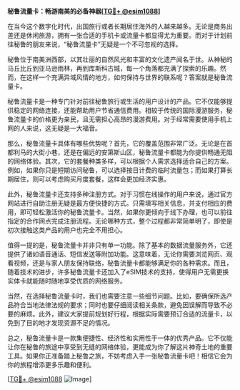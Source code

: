 **秘鲁流量卡：畅游南美的必备神器[[TG💪+ @esim1088](https://t.me/s/esim1088)]**

在当今这个数字化时代，出国旅行或者长期居住海外的人越来越多。无论是商务出差还是休闲旅游，拥有一张合适的手机卡或流量卡都显得尤为重要。而对于计划前往秘鲁的朋友来说，“秘鲁流量卡”无疑是一个不可忽视的选择。

秘鲁位于南美洲西部，以其壮丽的自然风光和丰富的文化遗产闻名于世。从神秘的马丘比丘到亚马逊雨林，再到库斯科古城，每一个角落都充满了探索的乐趣。然而，在这样一个充满异域风情的地方，如何保持与世界的联系呢？答案就是秘鲁流量卡。

秘鲁流量卡是一种专门针对前往秘鲁旅行或生活的用户设计的产品。它不仅能够提供稳定的网络连接，还能帮助用户节省通信费用。相较于传统的国际漫游服务，秘鲁流量卡的价格更为亲民，且无需担心高昂的漫游费用。对于经常需要使用手机上网的人来说，这无疑是一大福音。

那么，秘鲁流量卡具体有哪些优势呢？首先，它的覆盖范围非常广泛。无论是在首都利马的大街小巷，还是在偏远的安第斯山区，秘鲁流量卡都能为你提供畅通无阻的网络体验。其次，它的套餐种类多样，可以根据个人需求选择适合自己的方案。例如，如果你只是短期访问秘鲁，可以选择按日计费的临时流量包；而如果打算长期居住，则可以考虑购买月度套餐，这样会更加经济实惠。

此外，秘鲁流量卡还支持多种注册方式。对于习惯在线操作的用户来说，通过官方网站进行自助注册无疑是最方便快捷的方式。只需填写相关信息，并支付相应的费用，即可轻松激活你的秘鲁流量卡。当然，如果你更倾向于线下办理，也可以前往指定的合作网点完成注册流程。无论哪种方式，整个过程都非常简单明了，即使是初次接触这类产品的用户也完全不用担心。

值得一提的是，秘鲁流量卡并非只有单一功能。除了基本的数据流量服务外，它还提供了诸如语音通话、短信发送等附加功能。这意味着，无论你需要浏览网页、观看视频，还是与家人朋友保持联络，秘鲁流量卡都能够满足你的各种需求。而且，随着技术的进步，许多秘鲁流量卡还加入了eSIM技术的支持，使得用户无需更换实体卡就能随时随地享受优质的网络服务。

当然，在选择秘鲁流量卡时，我们也需要注意一些细节问题。比如，要确保所选产品符合当地法律法规的要求；同时也要仔细阅读相关条款，避免因误解而导致不必要的麻烦。此外，建议大家提前规划好行程，根据实际需要预订合适的流量卡，以免到了目的地才发现资源不足的情况。

总之，秘鲁流量卡是一款集便捷性、经济性和实用性于一体的优秀产品。它不仅能让你在秘鲁的旅途中享受到无缝的网络体验，更能成为你了解这片神奇土地的重要工具。如果你正准备踏上秘鲁之旅，不妨考虑入手一张秘鲁流量卡吧！相信它会为你的旅程增添更多乐趣和便利。

[[TG💪+ @esim1088](https://t.me/s/esim1088) ![Image](https://i.postimg.cc/4NQfJmqS/Snipaste-2025-05-13-00-14-12.png)]